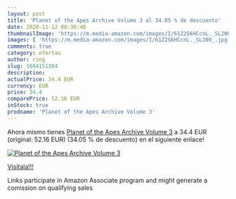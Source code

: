 ```yaml
---
layout: post
title: 'Planet of the Apes Archive Volume 3 al 34.05 % de descuento'
date: 2020-11-12 08:36:40
thumbnailImage: 'https://m.media-amazon.com/images/I/61Z2S6HCcnL._SL200_.jpg'
images: [ 'https://m.media-amazon.com/images/I/61Z2S6HCcnL._SL200_.jpg' ]
comments: true
category: ofertas
author: ring
slug: 1684151384
description:
actualPrice: 34.4 EUR
currency: EUR
price: 34.4
comparePrice: 52.16 EUR
inStock: true
prodname: 'Planet of the Apes Archive Volume 3'
---
```


Ahora mismo tienes [Planet of the Apes Archive Volume 3](https://www.amazon.es/dp/1684151384/?tag=tolees-21) a 34.4 EUR (original: 52.16 EUR) (34.05 %  de descuento) en el siguiente enlace!

[![Planet of the Apes Archive Volume 3](https://m.media-amazon.com/images/I/61Z2S6HCcnL._SL200_.jpg)](https://www.amazon.es/dp/1684151384/?tag=tolees-21)

[Visítala!!!](https://www.amazon.es/dp/1684151384/?tag=tolees-21)

Links participate in Amazon Associate program and might generate a comission on qualifying sales
